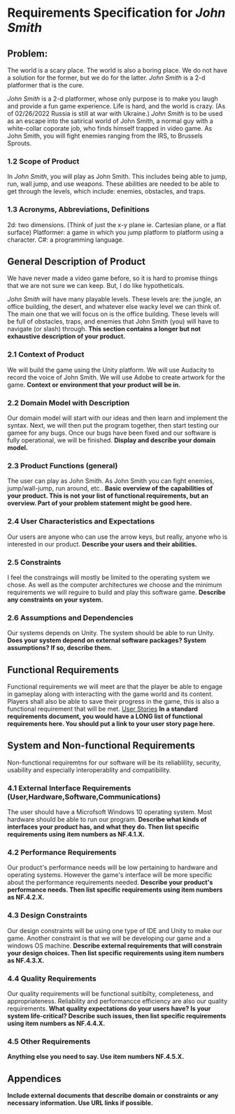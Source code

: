 # Requirements Specification for *John Smith*

## Problem: 
The world is a scary place. The world is also a boring place. We do not have a solution for the former, but we do for the latter. *John Smith* is a 2-d platformer that is the cure.

*John Smith* is a 2-d platformer, whose only purpose is to make you laugh and provide a fun game experience. Life is hard, and the world is crazy. (As of 02/26/2022 Russia is still at war with Ukraine.) *John Smith* is to be used as an escape into the satirical world of John Smith, a normal guy with a white-collar coporate job, who finds himself trapped in video game. As John Smith, you will fight enemies ranging from the IRS, to Brussels Sprouts.

### 1.2 Scope of Product

In *John Smith*, you will play as John Smith. This includes being able to jump, run, wall jump, and use weapons. These abilities are needed to be able to get through the levels, which include: enemies, obstacles, and traps. 

### 1.3 Acronyms, Abbreviations, Definitions

2d: two dimensions. (Think of just the x-y plane ie. Cartesian plane, or a flat surface)
Platformer: a game in which you jump platform to platform using a character.
C#: a programming language.

## General Description of Product

We have never made a video game before, so it is hard to promise things that we are not sure we can keep. But, I do like hypotheticals.

*John Smith* will have many playable levels. These levels are: the jungle, an office building, the desert, and whatever else wacky level we can think of. The main one that we will focus on is the office building. These levels will be full of obstacles, traps, and enemies that John Smith (you) will have to navigate (or slash) through. 
**This section contains a longer but not exhaustive description of your product.**

### 2.1 Context of Product

We will build the game using the Unity platform. We will use Audacity to record the voice of John Smith. We will use Adobe to create artwork for the game.
**Context or environment that your product will be in.**

### 2.2 Domain Model with Description
Our domain model will start with our ideas and then learn and implement the syntax.  Next, we will then put the program together, then start testing our gamee for any bugs.
Once our bugs have been fixed and our software is fully operational, we will be finished.
**Display and describe your domain model.**

### 2.3 Product Functions (general)
The user can play as John Smith. As John Smith you can fight enemies, jump/wall-jump, run around, etc..
**Basic overview of the capabilities of your product. This is not your list of functional requirements, but an overview. Part of your problem statement might be good here.**

### 2.4 User Characteristics and Expectations

Our users are anyone who can use the arrow keys, but really, anyone who is interested in our product.
**Describe your users and their abilities.**

### 2.5 Constraints
I feel the constraings will mostly be limited to the operating system we chose.  As well as the computer architectures we choose and the minimum requirements we will reguire
to build and play this software game.
**Describe any constraints on your system.**

### 2.6 Assumptions and Dependencies

Our systems depends on Unity. The system should be able to run Unity.
**Does your system depend on external software packages? System assumptions? If so, describe them.**

## Functional Requirements
Functional requirements we will meet are that the player be able to engage in gameplay along with interacting with the game world and its content.
Players shall also be able to save their progress in the game, this is also a functional requirement that will be met.
[User Stories](userstories.md)
**In a standard requirements document, you would have a LONG list of functional requirements here. You should put a link to your user story page here.**

## System and Non-functional Requirements
Non-functional requiremtns for our software will be its reliablility, security, usability and especially interoperablity and compatibility.
### 4.1 External Interface Requirements (User,Hardware,Software,Communications)
The user should have a Microfsoft Windows 10 operating system. Most hardware should be able to run our program.
**Describe what kinds of interfaces your product has, and what they do. Then list specific requirements using item numbers as NF.4.1.X.**

### 4.2 Performance Requirements
Our product's performance needs will be low pertaining to hardware and operating systems.  However the game's interface will be more specific
about the performance requirements needed.
**Describe your product's performance needs. Then list specific requirements using item numbers as NF.4.2.X.**

### 4.3 Design Constraints
Our design constraints will be using one type of IDE and Unity to make our game.  Another constraint is that we will be developing our game
and a windows OS machine.
**Describe external requirements that will constrain your design choices. Then list specific requirements using item numbers as NF.4.3.X.**

### 4.4 Quality Requirements
Our quality requirements will be functional suitibilty, completeness, and appropriateness.  Reliability and performancce efficiency are also 
our quality requirements.
**What quality expectations do your users have? Is your system life-critical? Describe such issues, then list specific requirements using item numbers as NF.4.4.X.**

### 4.5 Other Requirements

**Anything else you need to say. Use item numbers NF.4.5.X.**

## Appendices

**Include external documents that describe domain or constraints or any necessary information. Use URL links if possible.**
